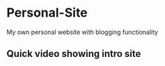 # Personal-Site
My own personal website with blogging functionality
## Quick video showing intro site


